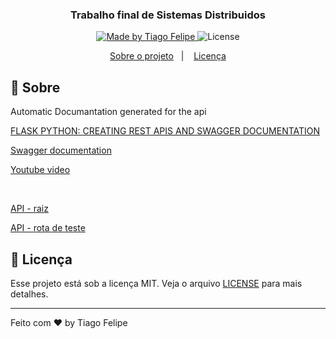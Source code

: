 <h3 align="center">
  Trabalho final de Sistemas Distribuidos
</h3>

<p align="center">
  <a href="https://www.linkedin.com/in/tiago-felipe-sanches-vieira-457764139/r">
    <img alt="Made by Tiago Felipe" src="https://img.shields.io/badge/made%20by-Tiago%20Felipe-%2304D361">
  </a>

  <img alt="License" src="https://img.shields.io/badge/license-MIT-%2304D361">
</p>

<p align="center">
  <a href="#rocket">Sobre o projeto</a>&nbsp;&nbsp;&nbsp;|&nbsp;&nbsp;&nbsp;
  <a href="#memo-licença">Licença</a>
</p>

## :rocket: Sobre

Automatic Documantation generated for the api

[FLASK PYTHON: CREATING REST APIS AND SWAGGER DOCUMENTATION](https://www.imaginarycloud.com/blog/flask-python/#Swagger)


[Swagger documentation](https://flask-restplus.readthedocs.io/en/stable/swagger.html)


[Youtube video](https://www.youtube.com/watch?v=vYubIZOyLfI&ab_channel=MaheshKariya)


<br>

[API - raiz](https://calm-beach-73839.herokuapp.com/)


[API - rota de teste](https://calm-beach-73839.herokuapp.com/teste)


## :memo: Licença

Esse projeto está sob a licença MIT. Veja o arquivo [LICENSE](LICENSE) para mais detalhes.

---

Feito com ❤️ by Tiago Felipe
